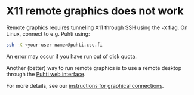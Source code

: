 # X11 remote graphics does not work

Remote graphics requires tunneling X11 through SSH using the `-X` flag. On
Linux, connect to e.g. Puhti using:  

```bash
ssh -X <your-user-name>@puhti.csc.fi
```

An error may occur if you have run out of disk quota.

Another (better) way to run remote graphics is to use a remote desktop through
the [Puhti web interface](../../computing/webinterface/index.md).

For more details, see our
[instructions for graphical connections](../../computing/connecting/index.md#graphical-connection).
